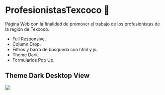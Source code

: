 # ProfesionistasTexcoco 🖤

Página Web con la finalidad de promover el trabajo de los profesionistas de la región de Texcoco.


- Full Responsive.
- Column Drop.
- Filtros y barra de búsqueda con html y js.
- Theme Dark.
- Formularios Pop Up.


<h2>
Theme Dark Desktop View
</h2>

![](https://carlosarturomt.com/assets/imgs/desktopAgenda.png)
